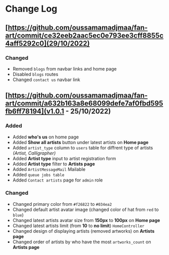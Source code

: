 # Change Log
## [https://github.com/oussamamadjmaa/fan-art/commit/ce32eeb2aac5ec0e793ee3cff8855c4aff5292c0](29/10/2022)

### Changed
- Removed `blogs` from navbar links and home page
- Disabled `blogs` routes
- Changed `contact us` navbar link

## [https://github.com/oussamamadjmaa/fan-art/commit/a632b163a8e68099defe7af0fbd595fb6ff78194](v1.0.1 - 25/10/2022)

### Added
- Added **who's us** on home page
- Added **Show all artists** button under latest artists on **Home page**
- Added `artist_type` column to `users` table for diffrent type of artists *(Artist, Calligrapher)*
- Added **Artist type** input to artist registration form
- Added **Artist type** filter to **Artists page**
- Added `ArtistMessageMail` Mailable
- Added `queue jobs table`
- Added `Contact artists` page for `admin` role

### Changed
- Changed primary color from `#f26822` to `#034ea2`
- Changed default artist avatar image (changed color of hat from `red` to `blue`)
- Changed latest artists avatar size from **150px** to **100px** on **Home page**
- Changed latest artists limit (from **10** to **no limit**) `HomeController`
- Changed design of displaying artists (removed artworks) on **Artists page**
- Changed order of artists by who have the most `artworks_count` on **Artists page**
